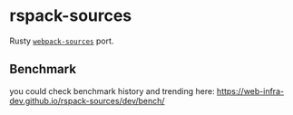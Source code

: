 # rspack-sources

Rusty [`webpack-sources`](https://github.com/webpack/webpack-sources) port.

## Benchmark

you could check benchmark history and trending here: https://web-infra-dev.github.io/rspack-sources/dev/bench/
